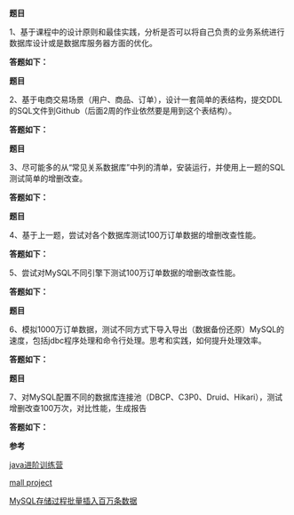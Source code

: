 **题目**

1、基于课程中的设计原则和最佳实践，分析是否可以将自己负责的业务系统进行数据库设计或是数据库服务器方面的优化。

**答题如下：**



**题目**

2、基于电商交易场景（用户、商品、订单），设计一套简单的表结构，提交DDL的SQL文件到Github（后面2周的作业依然要是用到这个表结构）。

**答题如下：**



**题目**

3、尽可能多的从“常见关系数据库”中列的清单，安装运行，并使用上一题的SQL测试简单的增删改查。

**答题如下：**



**题目**

4、基于上一题，尝试对各个数据库测试100万订单数据的增删改查性能。

**答题如下：**

5、尝试对MySQL不同引擎下测试100万订单数据的增删改查性能。

**答题如下：**



**题目**

6、模拟1000万订单数据，测试不同方式下导入导出（数据备份还原）MySQL的速度，包括jdbc程序处理和命令行处理。思考和实践，如何提升处理效率。

**答题如下：**



**题目**

7、对MySQL配置不同的数据库连接池（DBCP、C3P0、Druid、Hikari），测试增删改查100万次，对比性能，生成报告  

**答题如下：**



**参考**

[java进阶训练营](https://u.geekbang.org/subject/java/1000579?utm_source=u_list_web&utm_medium=u_list_web&utm_term=u_list_web)

[mall project](http://www.macrozheng.com/#/database/mall_database_overview)

[MySQL存储过程批量插入百万条数据](https://cloud.tencent.com/developer/news/605176)

